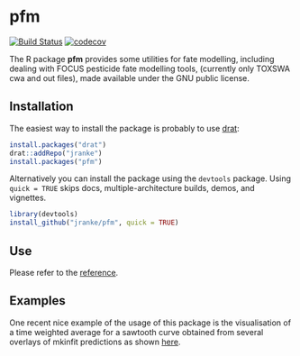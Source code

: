 # pfm

[![Build Status](https://travis-ci.com/jranke/pfm.svg?branch=master)](https://travis-ci.com/jranke/pfm)
[![codecov](https://codecov.io/github/jranke/pfm/branch/master/graphs/badge.svg)](https://codecov.io/github/jranke/pfm) 

The R package **pfm** provides some utilities for fate modelling, including
dealing with FOCUS pesticide fate modelling tools, (currently only TOXSWA cwa
and out files), made available under the GNU public license.

## Installation

The easiest way to install the package is probably to use 
[drat](https://cran.r-project.org/package=drat):

```r
install.packages("drat")
drat::addRepo("jranke")
install.packages("pfm")
```

Alternatively you can install the package 
using the `devtools` package.  Using `quick = TRUE` skips docs,
multiple-architecture builds, demos, and vignettes.


```r
library(devtools)
install_github("jranke/pfm", quick = TRUE)
```

## Use

Please refer to the [reference](http://pkgdown.jrwb.de/pfm/reference/index.html).

## Examples

One recent nice example of the usage of this package is the visualisation
of a time weighted average for a sawtooth curve obtained from several overlays
of mkinfit predictions as shown [here](http://pkgdown.jrwb.de/pfm/reference/plot.one_box.html).
